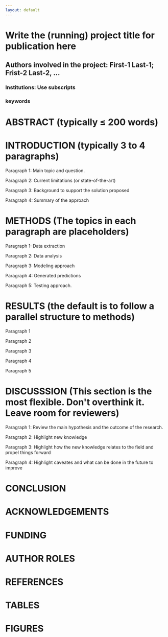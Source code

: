 ```yaml
---
layout: default
---
```


# Write the (running) project title for publication here

## Authors involved in the project: First-1 Last-1; Frist-2 Last-2, ...

### Institutions: Use subscripts

### keywords


# ABSTRACT (typically ≤ 200 words)


# INTRODUCTION (typically 3 to 4 paragraphs)

Paragraph 1: Main topic and question.

Paragraph 2: Current limitations (or state-of-the-art)

Paragraph 3: Background to support the solution proposed

Paragraph 4: Summary of the approach


# METHODS (The topics in each paragraph are placeholders)

Paragraph 1: Data extraction

Paragraph 2: Data analysis

Paragraph 3: Modeling approach

Paragraph 4: Generated predictions

Paragraph 5: Testing approach.



# RESULTS (the default is to follow a parallel structure to methods)

Paragraph 1

Paragraph 2

Paragraph 3

Paragraph 4

Paragraph 5



# DISCUSSSION (This section is the most flexible. Don't overthink it. Leave room for reviewers)

Paragraph 1: Review the main hypothesis and the outcome of the research.

Paragraph 2: Highlight new knowledge

Paragraph 3: Highlight how the new knowledge relates to the field and propel things forward

Paragraph 4: Highlight caveates and what can be done in the future to improve

# CONCLUSION

# ACKNOWLEDGEMENTS

# FUNDING

# AUTHOR ROLES

# REFERENCES

# TABLES

# FIGURES
